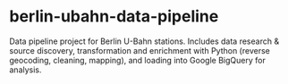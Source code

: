 # berlin-ubahn-data-pipeline
Data pipeline project for Berlin U-Bahn stations. Includes data research &amp; source discovery, transformation and enrichment with Python (reverse geocoding, cleaning, mapping), and loading into Google BigQuery for analysis.
